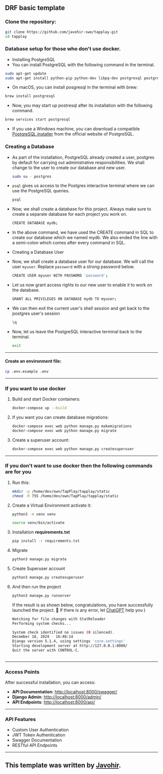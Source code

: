 ## DRF basic template

### Clone the repository:
```bash
git clone https://github.com/javohir-swe/tapplay.git
cd tapplay
```
### Database setup for those who don't use docker.
 - Installing PostgreSQL
 - You can install PostgreSQL with the following command in the terminal.

```bash
sudo apt-get update
sudo apt-get install python-pip python-dev libpq-dev postgresql postgresql-contrib
```
 - On macOS, you can install posgresql in the terminal with brew:
```bash
brew install postgresql
```
 - Now, you may start up postresql after its installation with the following command.
```bash
brew services start postgresql
```
 - If you use a Windows machine, you can download a compatible [PostgreSQL installer](https://www.postgresql.org/download/windows/) from the official website of PostgreSQL.

### Creating a Database
 - As part of the installation, PostgreSQL already created a user, postgres by default for carrying out administrative responsibilities. We shall change to the user to create our database and new user.
   ```bash
   sudo su - postgres
   ```
 - `psql` gives us access to the Postgres interactive terminal where we can use the PostgreSQL queries.
   ```bash
   psql
   ```
 - Now, we shall create a database for this project. Always make sure to create a separate database for each project you work on.
   ```bash
   CREATE DATABASE mydb;
   ```
 - In the above command, we have used the CREATE command in SQL to create our database which we named mydb. We also ended the line with a semi-colon which comes after every command in SQL.

 - Creating a Database User
 - Now, we shall create a database user for our database. We will call the user `myuser`. Replace `password` with a strong password below.
   ```bash
   CREATE USER myuser WITH PASSWORD 'password';
   ```
 - Let us now grant access rights to our new user to enable it to work on the database.
   ```bash
   GRANT ALL PRIVILEGES ON DATABASE mydb TO myuser;
   ```
 - We can then exit the current user's shell session and get back to the postgres user's session
   ```bash
   \q
   ```
 - Now, let us leave the PostgreSQL interactive terminal back to the terminal.
   ```bash
   exit
   ```
---
#### Create an environment file:
   ```bash
   cp .env.example .env
   ```

---
### If you want to use docker 
1. Build and start Docker containers:
   ```bash
   docker-compose up --build
   ```

2. If you want you can create database migrations:
   ```bash
   docker-compose exec web python manage.py makemigrations
   docker-compose exec web python manage.py migrate
   ```

3. Create a superuser account:
   ```bash
   docker-compose exec web python manage.py createsuperuser
   ```

---
### If you don't want to use docker then the following commands are for you
1. Run this:
   ```bash
   mkdir -p /home/dev/own/TapPlay/tapplay/static
   chmod -R 755 /home/dev/own/TapPlay/tapplay/static
   ```
2. Create a Virtual Environment activate it:
   ```bash
   python3 -m venv venv
   ```
   ```bash
   source venv/bin/activate
   ```
3. Installation **requirements.txt**
   ```bash
   pip install -r requirements.txt
   ```
4. Migrate
   ```bash
   python3 manage.py migrate
   ```
5. Create Superuser account
   ```bash
   python3 manage.py createsuperuser
   ```
6. And then run the project
   ```bash
   python3 manage.py runserver
   ```
   If the result is as shown below, congratulations, you have successfully launched the project. 🎉 If there is any error, let [ChatGPT](https://chatgpt.com/) help you )
   ```bash
   Watching for file changes with StatReloader
   Performing system checks...
   
   System check identified no issues (0 silenced).
   December 18, 2024 - 16:48:14
   Django version 5.1.4, using settings 'core.settings'
   Starting development server at http://127.0.0.1:8000/
   Quit the server with CONTROL-C.
      
   ```
---
### Access Points

After successful installation, you can access:

- **API Documentation**: [http://localhost:8000/swagger/](http://localhost:8000/swagger/)
- **Django Admin**: [http://localhost:8000/admin/](http://localhost:8000/admin/)
- **API Endpoints**: [http://localhost:8000/api/](http://localhost:8000/api/)
---
### API Features

- Custom User Authentication
- JWT Token Authentication
- Swagger Documentation
- RESTful API Endpoints
- ---
## This template was written by [Javohir](https://github.com/javohir-swe).
